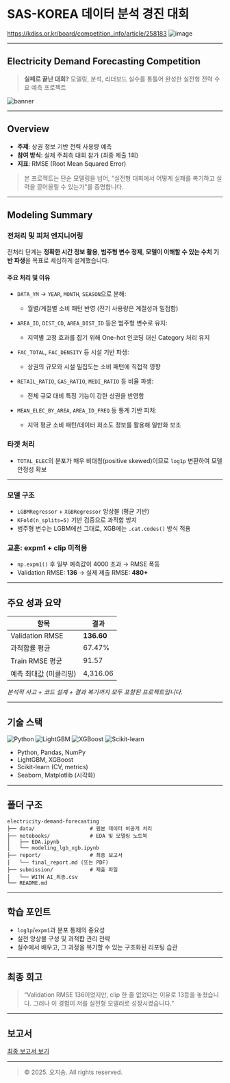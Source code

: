 # SAS-KOREA 데이터 분석 경진 대회
https://kdiss.or.kr/board/competition_info/article/258183
![image](https://github.com/user-attachments/assets/f3283bb6-e177-49ba-9142-931673b8fabd)

---

## Electricity Demand Forecasting Competition

> **실패로 끝난 대회?** 모델링, 분석, 리더보드 실수를 통틀어 완성한 실전형 전력 수요 예측 프로젝트

![banner](https://user-images.githubusercontent.com/placeholder/banner.png)

---

## Overview

* **주제**: 상권 정보 기반 전력 사용량 예측
* **참여 방식**: 실제 주최측 대회 참가 (최종 제출 1회)
* **지표**: RMSE (Root Mean Squared Error)

> 본 프로젝트는 단순 모델링을 넘어, "실전형 대회에서 어떻게 실패를 복기하고 실력을 끌어올릴 수 있는가"를 증명합니다.

---

## Modeling Summary

### 전처리 및 피처 엔지니어링

전처리 단계는 **정확한 시간 정보 활용**, **범주형 변수 정제**, **모델이 이해할 수 있는 수치 기반 파생**을 목표로 세심하게 설계했습니다.

#### 주요 처리 및 이유

* `DATA_YM` → `YEAR`, `MONTH`, `SEASON`으로 분해:

  * 월별/계절별 소비 패턴 반영 (전기 사용량은 계절성과 밀접함)
* `AREA_ID`, `DIST_CD`, `AREA_DIST_ID` 등은 범주형 변수로 유지:

  * 지역별 고정 효과를 잡기 위해 One-hot 인코딩 대신 Category 처리 유지
* `FAC_TOTAL`, `FAC_DENSITY` 등 시설 기반 파생:

  * 상권의 규모와 시설 밀집도는 소비 패턴에 직접적 영향
* `RETAIL_RATIO`, `GAS_RATIO`, `MEDI_RATIO` 등 비율 파생:

  * 전체 규모 대비 특정 기능이 강한 상권을 반영함
* `MEAN_ELEC_BY_AREA`, `AREA_ID_FREQ` 등 통계 기반 피처:

  * 지역 평균 소비 패턴/데이터 희소도 정보를 활용해 일반화 보조

### 타겟 처리

* `TOTAL_ELEC`의 분포가 매우 비대칭(positive skewed)이므로 `log1p` 변환하여 모델 안정성 확보

---

### 모델 구조

* `LGBMRegressor` + `XGBRegressor` 앙상블 (평균 기반)
* `KFold(n_splits=5)` 기반 검증으로 과적합 방지
* 범주형 변수는 LGBM에선 그대로, XGB에는 `.cat.codes()` 방식 적용

### 교훈: expm1 + clip 미적용

* `np.expm1()` 후 일부 예측값이 4000 초과 → RMSE 폭등
* Validation RMSE: **136** → 실제 제출 RMSE: **480+**

---

## 주요 성과 요약

| 항목              | 결과         |
| --------------- | ---------- |
| Validation RMSE | **136.60** |
| 과적합률 평균         | 67.47%     |
| Train RMSE 평균   | 91.57      |
| 예측 최대값 (미클리핑)   | 4,316.06   |

*분석적 사고 + 코드 설계 + 결과 복기까지 모두 포함된 프로젝트입니다.*

---

## 기술 스택

![Python](https://img.shields.io/badge/Python-3.10-blue)
![LightGBM](https://img.shields.io/badge/LightGBM-ensemble-green)
![XGBoost](https://img.shields.io/badge/XGBoost-regression-orange)
![Scikit-learn](https://img.shields.io/badge/sklearn-cv-lightgrey)

* Python, Pandas, NumPy
* LightGBM, XGBoost
* Scikit-learn (CV, metrics)
* Seaborn, Matplotlib (시각화)

---

## 폴더 구조

```
electricity-demand-forecasting
├── data/                  # 원본 데이터 비공개 처리
├── notebooks/             # EDA 및 모델링 노트북
│   ├── EDA.ipynb
│   └── modeling_lgb_xgb.ipynb
├── report/                # 최종 보고서
│   └── final_report.md (또는 PDF)
├── submission/            # 제출 파일
│   └── WITH AI_최종.csv
└── README.md
```

---

## 학습 포인트

* `log1p`/`expm1`과 분포 통제의 중요성
* 실전 앙상블 구성 및 과적합 관리 전략
* 실수에서 배우고, 그 과정을 복기할 수 있는 구조화된 리포팅 습관

---

## 최종 회고

> “Validation RMSE 136이었지만, clip 한 줄 없었다는 이유로 13등을 놓쳤습니다. 그러나 이 경험이 저를 실전형 모델러로 성장시켰습니다.”

---

## 보고서

[최종 보고서 보기](./report/final_report.md)

---

> © 2025. 오지송. All rights reserved.

